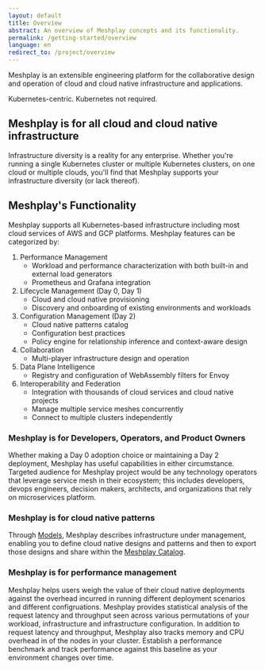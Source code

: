 ```yaml
---
layout: default
title: Overview
abstract: An overview of Meshplay concepts and its functionality.
permalink: /getting-started/overview
language: en
redirect_to: /project/overview
---
```

Meshplay is an extensible engineering platform for the collaborative design and operation of cloud and cloud native infrastructure and applications.

Kubernetes-centric. Kubernetes not required.

## Meshplay is for all cloud and cloud native infrastructure

Infrastructure diversity is a reality for any enterprise. Whether you're running a single Kubernetes cluster or multiple Kubernetes clusters, on one cloud or multiple clouds, you'll find that Meshplay supports your infrastructure diversity (or lack thereof).

## Meshplay's Functionality

Meshplay supports all Kubernetes-based infrastructure including most cloud services of AWS and GCP platforms. Meshplay features can be categorized by:

1. Performance Management
   - Workload and performance characterization with both built-in and external load generators
   - Prometheus and Grafana integration
1. Lifecycle Management (Day 0, Day 1)
   - Cloud and cloud native provisioning
   - Discovery and onboarding of existing environments and workloads
1. Configuration Management (Day 2)
   - Cloud native patterns catalog
   - Configuration best practices
   - Policy engine for relationship inference and context-aware design
1. Collaboration
   - Multi-player infrastructure design and operation
1. Data Plane Intelligence
   - Registry and configuration of WebAssembly filters for Envoy
1. Interoperability and Federation
   - Integration with thousands of cloud services and cloud native projects
   - Manage multiple service meshes concurrently
   - Connect to multiple clusters independently

### Meshplay is for Developers, Operators, and Product Owners

Whether making a Day 0 adoption choice or maintaining a Day 2 deployment, Meshplay has useful capabilities in either circumstance. Targeted audience for Meshplay project would be any technology operators that leverage service mesh in their ecosystem; this includes developers, devops engineers, decision makers, architects, and organizations that rely on microservices platform.

### Meshplay is for cloud native patterns

Through [Models]({{site.baseurl}}/concepts/logical/models), Meshplay describes infrastructure under management, enabling you to define cloud native designs and patterns and then to export those designs and share within the <a href="https://meshplay.khulnasofy.com/catalog" target="_self_">Meshplay Catalog</a>.

### Meshplay is for performance management

Meshplay helps users weigh the value of their cloud native deployments against the overhead incurred in running different deployment scenarios and different configruations. Meshplay provides statistical analysis of the request latency and throughput seen across various permutations of your workload, infrastructure and infrastructure configuration. In addition to request latency and throughput, Meshplay also tracks memory and CPU overhead in of the nodes in your cluster. Establish a performance benchmark and track performance against this baseline as your environment changes over time.


